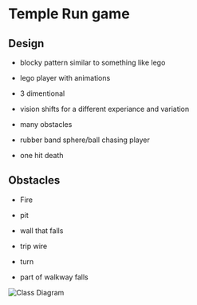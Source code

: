 # Temple Run game

## Design

- blocky pattern similar to something like lego

- lego player with animations

- 3 dimentional

- vision shifts for a different experiance and variation

- many obstacles 

- rubber band sphere/ball chasing player

- one hit death

## Obstacles

- Fire

- pit

- wall that falls

- trip wire

- turn

- part of walkway falls

![Class Diagram]()
